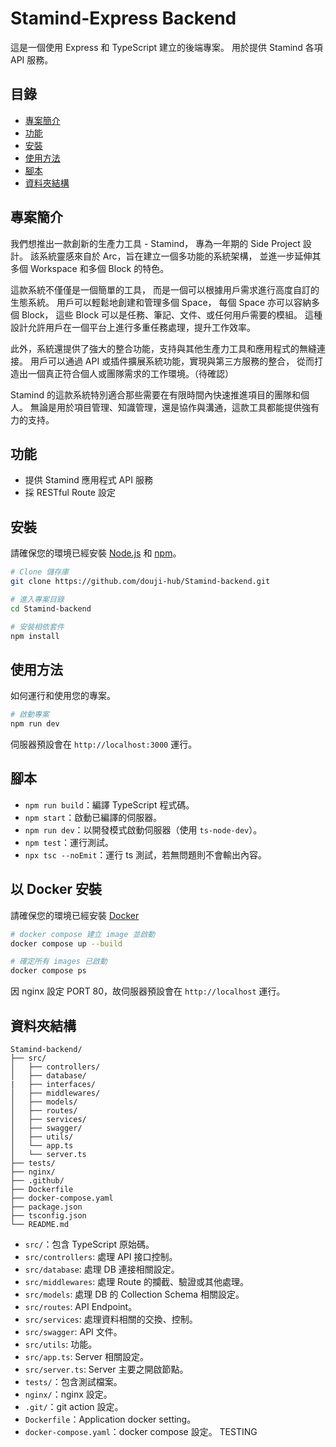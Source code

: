 # Stamind-Express Backend

這是一個使用 Express 和 TypeScript 建立的後端專案。
用於提供 Stamind 各項 API 服務。

## 目錄

- [專案簡介](#專案簡介)
- [功能](#功能)
- [安裝](#安裝)
- [使用方法](#使用方法)
- [腳本](#腳本)
- [資料夾結構](#資料夾結構)

## 專案簡介

我們想推出一款創新的生產力工具 - Stamind，
專為一年期的 Side Project 設計。
該系統靈感來自於 Arc，旨在建立一個多功能的系統架構，
並進一步延伸其多個 Workspace 和多個 Block 的特色。

這款系統不僅僅是一個簡單的工具，
而是一個可以根據用戶需求進行高度自訂的生態系統。
用戶可以輕鬆地創建和管理多個 Space，
每個 Space 亦可以容納多個 Block，
這些 Block 可以是任務、筆記、文件、或任何用戶需要的模組。
這種設計允許用戶在一個平台上進行多重任務處理，提升工作效率。

此外，系統還提供了強大的整合功能，支持與其他生產力工具和應用程式的無縫連接。
用戶可以通過 API 或插件擴展系統功能，實現與第三方服務的整合，
從而打造出一個真正符合個人或團隊需求的工作環境。（待確認）

Stamind 的這款系統特別適合那些需要在有限時間內快速推進項目的團隊和個人。
無論是用於項目管理、知識管理，還是協作與溝通，這款工具都能提供強有力的支持。

## 功能

- 提供 Stamind 應用程式 API 服務
- 採 RESTful Route 設定

## 安裝

請確保您的環境已經安裝 [Node.js](https://nodejs.org/) 和 [npm](https://www.npmjs.com/)。

```bash
# Clone 儲存庫
git clone https://github.com/douji-hub/Stamind-backend.git

# 進入專案目錄
cd Stamind-backend

# 安裝相依套件
npm install
```

## 使用方法

如何運行和使用您的專案。

```bash
# 啟動專案
npm run dev
```

伺服器預設會在 `http://localhost:3000` 運行。

## 腳本

- `npm run build`：編譯 TypeScript 程式碼。
- `npm start`：啟動已編譯的伺服器。
- `npm run dev`：以開發模式啟動伺服器（使用 `ts-node-dev`）。
- `npm test`：運行測試。
- `npx tsc --noEmit`：運行 ts 測試，若無問題則不會輸出內容。

## 以 Docker 安裝

請確保您的環境已經安裝 [Docker](https://www.docker.com/)

```bash
# docker compose 建立 image 並啟動
docker compose up --build

# 確定所有 images 已啟動
docker compose ps
```

因 nginx 設定 PORT 80，故伺服器預設會在 `http://localhost` 運行。

## 資料夾結構

```
Stamind-backend/
├── src/
│   ├── controllers/
│   ├── database/
|   ├── interfaces/
│   ├── middlewares/
│   ├── models/
│   ├── routes/
│   ├── services/
│   ├── swagger/
│   ├── utils/
│   └── app.ts
│   └── server.ts
├── tests/
├── nginx/
├── .github/
├── Dockerfile
├── docker-compose.yaml
├── package.json
├── tsconfig.json
└── README.md
```

- `src/`：包含 TypeScript 原始碼。
- `src/controllers`: 處理 API 接口控制。
- `src/database`: 處理 DB 連接相關設定。
- `src/middlewares`: 處理 Route 的攔截、驗證或其他處理。
- `src/models`: 處理 DB 的 Collection Schema 相關設定。
- `src/routes`: API Endpoint。
- `src/services`: 處理資料相關的交換、控制。
- `src/swagger`: API 文件。
- `src/utils`: 功能。
- `src/app.ts`: Server 相關設定。
- `src/server.ts`: Server 主要之開啟節點。
- `tests/`：包含測試檔案。
- `nginx/`：nginx 設定。
- `.git/`：git action 設定。
- `Dockerfile`：Application docker setting。
- `docker-compose.yaml`：docker compose 設定。
TESTING